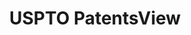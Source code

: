 ---
bigquery: https://console.cloud.google.com/bigquery?p=patents-public-data&d=patentsview&page=dataset
citation: Attribution should be given to PatentsView for use, distribution, or derivative
  works.
code: https://github.com/CSSIP-AIR/PatentsView-Code-Snippets/
contributors: USPTO
cost: None
description: 'PatentsView includes US patent data including raw data (summaries, applications,
  pregrant applications), disambugations of inventors and assignees, and inventor
  gender estimates.  Also foreign priority data, # of figures and sheets, and government
  interest statements.'
documentation: https://patentsview.org/query/builder-faqs
last_edit: Mon, 04 Apr 2022 19:02:57 GMT
location: https://patentsview.org/
maintained_by: USPTO
record_creation_timestamp: 12/2/2020 17:20:46
schema_fields: '[''filename'', ''fname'', ''exemplary'', ''disamb_inventor_id_20190820'',
  ''reldocno'', ''state'', ''subgroup_id'', ''assignee_id'', ''disamb_inventor_id_20191008'',
  ''latin_name'', ''disamb_inventor_id_20190312'', ''disamb_inventor_id_20171226'',
  ''dependent'', ''status'', ''subcategory_id'', ''_102_date'', ''num'', ''_371_date'',
  ''classification_status'', ''name'', ''term_grant'', ''publication_number'', ''main_group'',
  ''disamb_inventor_id_20201229'', ''disamb_assignee_id_20200331'', ''disamb_inventor_id_20200630'',
  ''series_code'', ''disamb_inventor_id_20200929'', ''category_id'', ''term_disclaimer'',
  ''title'', ''variety'', ''f371_date'', ''patent_id'', ''text'', ''field_id'', ''lname'',
  ''disamb_inventor_id_20180528'', ''doctype'', ''disamb_assignee_id_20200630'', ''state_fips'',
  ''field_title'', ''contract_award_number'', ''term_extension'', ''rel_id'', ''organization'',
  ''disamb_assignee_id_20190820'', ''group_id'', ''longitude'', ''disamb_inventor_id_20170307'',
  ''designation'', ''location_id'', ''level_one'', ''withdrawn'', ''abstract'', ''organization_id'',
  ''id'', ''disamb_assignee_id_20200929'', ''doc_type'', ''role'', ''relkind'', ''length'',
  ''disclaimer_date'', ''ipc_class'', ''sector_title'', ''rawlocation_id'', ''county_fips'',
  ''country_transformed'', ''subgroup'', ''type'', ''classification_level'', ''action_date'',
  ''applicant_type'', ''rule_47'', ''disamb_assignee_id_20191008'', ''f102_date'',
  ''deceased'', ''country'', ''disamb_assignee_id_20181127'', ''section_id'', ''classification_value'',
  ''sequence'', ''male'', ''citation_id'', ''gi_statement'', ''kind'', ''rawassignee_id'',
  ''subclass'', ''disamb_inventor_id_20181127'', ''num_claims'', ''level_three'',
  ''num_sheets'', ''disamb_inventor_id_20170808'', ''city'', ''disamb_inventor_id_20171003'',
  ''application_id'', ''disamb_inventor_id_20191231'', ''male_flag'', ''attribution_status'',
  ''disamb_inventor_id_20200331'', ''county'', ''subsection_id'', ''rawinventor_id'',
  ''subclass_id'', ''number'', ''symbol_position'', ''name_last'', ''classification_data_source'',
  ''num_figures'', ''ipc_version_indicator'', ''inventor_id'', ''name_first'', ''disamb_assignee_id_20190312'',
  ''lawyer_id'', ''level_two'', ''group'', ''lapse_of_patent'', ''section'', ''latitude'',
  ''disamb_assignee_id_20191231'', ''mainclass_id'', ''uuid'', ''latlong'', ''category'',
  ''date'']'
shortname: patentsview
tags:
- disambiguation
- United States
- gender
terms_of_use: Creative Commons Attribution 4.0 International License.
timeframe: 1963-1999
title: USPTO PatentsView
uuid: cf1780b1-e265-4e49-8d1d-83b9cfe0fd9a
---